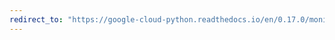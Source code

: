 ```yaml
---
redirect_to: "https://google-cloud-python.readthedocs.io/en/0.17.0/monitoring-timeseries.html"
---
```

